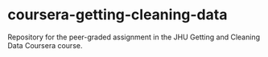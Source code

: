 # coursera-getting-cleaning-data
Repository for the peer-graded assignment in the JHU Getting and Cleaning Data Coursera course.
